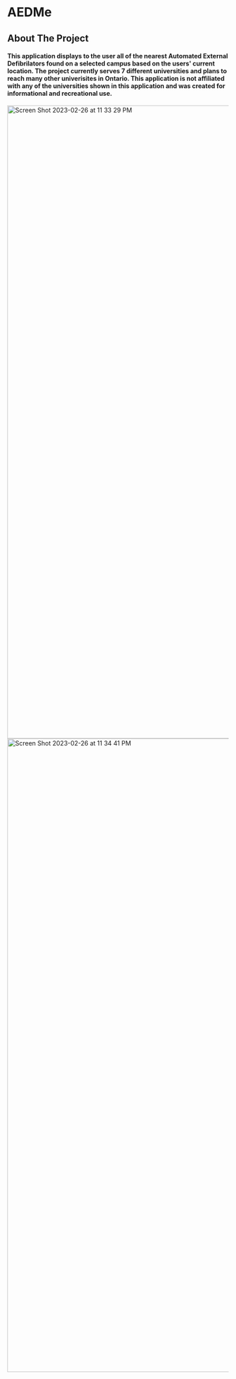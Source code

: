 # AEDMe
## About The Project
#### This application displays to the user all of the nearest Automated External Defibrilators found on a selected campus based on the users' current location. The project currently serves 7 different universities and plans to reach many other univerisites in Ontario. This application is not affiliated with any of the universities shown in this application and was created for informational and recreational use.

<img width="1439" alt="Screen Shot 2023-02-26 at 11 33 29 PM" src="https://user-images.githubusercontent.com/91338909/221476508-9d3f1a08-9612-4dbb-ae34-cc1673c4675a.png">
<img width="1440" alt="Screen Shot 2023-02-26 at 11 34 41 PM" src="https://user-images.githubusercontent.com/91338909/221476519-804ff84e-9dcb-463a-8c39-ee47ea7a8acb.png">
